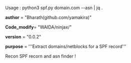 
Usage : python3 spf.py domain.com --asn | jq .

__author__ = "Bharath(github.com/yamakira)"

__Code_modify__= "WAIDA/ninjax/"

__version__ = "0.0.2"

__purpose__ = '''Extract domains/netblocks for a SPF record'''

Recon SPF recorn and asn finder ! 
